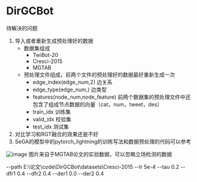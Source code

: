 # DirGCBot
待解决的问题
1. 导入或者重新生成预处理好的数据
   - 数据集组成
     - TwiBot-20
     - Cresci-2015
     - MGTAB
   - 预处理文件组成，前两个文件的预处理好的数据最好重新生成一次
     - edge_index(edge_num,2) 边关系
     - edge_type(edge_num,) 边类型
     - features(node_num,node_feature) 前两个数据集的预处理文件中还包含了组成节点数据的向量（cat，num，tweet，des）
     - train_idx 训练集
     - valid_idx 校验集
     - test_idx 测试集
2. 对比学习和RGT融合的效果还是不好
3. SeGA的模型中的pytorch_lightning的训练写法和数据预处理的代码可以参考

![image](https://github.com/orangeskyyy/DirGCBot/assets/46984272/39b1462a-cd1a-455b-88d0-b649983beb9f)
图片来自于MGTAB论文的实验数据，可以忽略立场检测的数据


--path E:\论文\code\DirGCBot\datasets\Cresci-2015 --lr 5e-4 --tau 0.2 --dfr1 0.4 --dfr2 0.4 --der1 0.0 --der2 0.4
